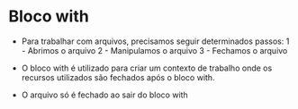 # Bloco with

- Para trabalhar com arquivos, precisamos seguir determinados passos:
    1 - Abrimos o arquivo
    2 - Manipulamos o arquivo
    3 - Fechamos o arquivo

- O bloco with é utilizado para criar um contexto de trabalho onde os recursos utilizados são fechados após o bloco with.

- O arquivo só é fechado ao sair do bloco with